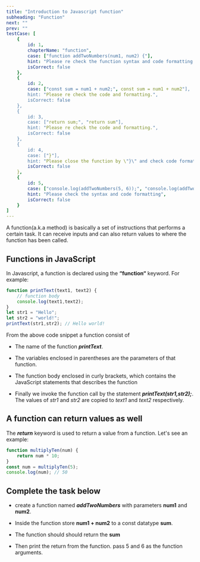```yaml
---
title: "Introduction to Javascript function"
subheading: "Function"
next: ""
prev: ""
testCase: [
    {
        id: 1,
        chapterName: "function",
        case: ["function addTwoNumbers(num1, num2) {"],
        hint: "Please re check the function syntax and code formatting.",
        isCorrect: false
    },
    {
        id: 2,
        case: ["const sum = num1 + num2;", const sum = num1 + num2"],
        hint: "Please re check the code and formatting.",
        isCorrect: false
    },
    {
        id: 3,
        case: ["return sum;", "return sum"],
        hint: "Please re check the code and formatting.",
        isCorrect: false
    },
    {
        id: 4,
        case: ["}"],
        hint: "Please close the function by \"}\" and check code formatting.",
        isCorrect: false
    },    
    {
        id: 5,
        case: ["console.log(addTwoNumbers(5, 6));", "console.log(addTwoNumbers(5,6))"],
        hint: "Please check the syntax and code formatting",
        isCorrect: false
    }
]
---
```


A function(a.k.a method) is basically a set of instructions that performs a certain task. It can receive inputs and can also return values to where the function has been called.

## Functions in JavaScript

In Javascript, a function is declared using the **“function“** keyword. For example:

```javascript
function printText(text1, text2) {
    // function body
    console.log(text1,text2); 
}
let str1 = "Hello";
let str2 = "world!";
printText(str1,str2); // Hello world!

```

From the above code snippet a function consist of

- The name of the function ***printText***.

- The variables enclosed in parentheses are the parameters of that function.

- The function body enclosed in curly brackets, which contains the JavaScript statements that describes the function

- Finally we invoke the function call by the statement ***printText(str1,str2);***. The values of *str1* and *str2* are copied to *text1* and *text2* respectively.

## A function can return values as well

The ***return*** keyword is used to return a value from a function. Let's see an example:

```javascript
function multiplyTen(num) {
    return num * 10;
}
const num = multiplyTen(5);
console.log(num); // 50
```

## Complete the task below

- create a function named ***addTwoNumbers*** with parameters **num1** and **num2**.

- Inside the function store **num1 + num2** to a const datatype  **sum**.

- The function should should return the **sum**

- Then print the return from the function. pass 5 and 6 as the function arguments.
